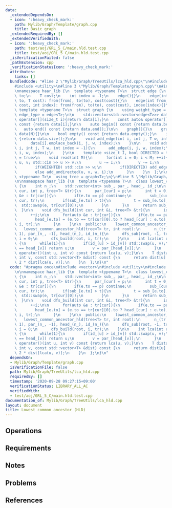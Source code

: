 ```yaml
---
data:
  _extendedDependsOn:
  - icon: ':heavy_check_mark:'
    path: Mylib/Graph/Template/graph.cpp
    title: Basic graph
  _extendedRequiredBy: []
  _extendedVerifiedWith:
  - icon: ':heavy_check_mark:'
    path: test/aoj/GRL_5_C/main.hld.test.cpp
    title: test/aoj/GRL_5_C/main.hld.test.cpp
  _isVerificationFailed: false
  _pathExtension: cpp
  _verificationStatusIcon: ':heavy_check_mark:'
  attributes:
    links: []
  bundledCode: "#line 2 \"Mylib/Graph/TreeUtils/lca_hld.cpp\"\n#include <vector>\n\
    #include <utility>\n#line 3 \"Mylib/Graph/Template/graph.cpp\"\n#include <iostream>\n\
    \nnamespace haar_lib {\n  template <typename T>\n  struct edge {\n    int from,\
    \ to;\n    T cost;\n    int index = -1;\n    edge(){}\n    edge(int from, int\
    \ to, T cost): from(from), to(to), cost(cost){}\n    edge(int from, int to, T\
    \ cost, int index): from(from), to(to), cost(cost), index(index){}\n  };\n\n \
    \ template <typename T>\n  struct graph {\n    using weight_type = T;\n    using\
    \ edge_type = edge<T>;\n\n    std::vector<std::vector<edge<T>>> data;\n\n    auto&\
    \ operator[](size_t i){return data[i];}\n    const auto& operator[](size_t i)\
    \ const {return data[i];}\n\n    auto begin() const {return data.begin();}\n \
    \   auto end() const {return data.end();}\n\n    graph(){}\n    graph(int N):\
    \ data(N){}\n\n    bool empty() const {return data.empty();}\n    int size() const\
    \ {return data.size();}\n\n    void add_edge(int i, int j, T w, int index = -1){\n\
    \      data[i].emplace_back(i, j, w, index);\n    }\n\n    void add_undirected(int\
    \ i, int j, T w, int index = -1){\n      add_edge(i, j, w, index);\n      add_edge(j,\
    \ i, w, index);\n    }\n\n    template <size_t I, bool DIRECTED = true, bool WEIGHTED\
    \ = true>\n    void read(int M){\n      for(int i = 0; i < M; ++i){\n        int\
    \ u, v; std::cin >> u >> v;\n        u -= I;\n        v -= I;\n        T w = 1;\n\
    \        if(WEIGHTED) std::cin >> w;\n        if(DIRECTED) add_edge(u, v, w, i);\n\
    \        else add_undirected(u, v, w, i);\n      }\n    }\n  };\n\n  template\
    \ <typename T>\n  using tree = graph<T>;\n}\n#line 5 \"Mylib/Graph/TreeUtils/lca_hld.cpp\"\
    \n\nnamespace haar_lib {\n  template <typename T>\n  class lowest_common_ancestor_hld\
    \ {\n    int n_;\n    std::vector<int> sub_, par_, head_, id_;\n\n    int dfs_sub(int\
    \ cur, int p, tree<T> &tr){\n      par_[cur] = p;\n      int t = 0;\n      for(auto\
    \ &e : tr[cur]){\n        if(e.to == p) continue;\n        sub_[cur] += dfs_sub(e.to,\
    \ cur, tr);\n        if(sub_[e.to] > t){\n          t = sub_[e.to];\n        \
    \  std::swap(e, tr[cur][0]);\n        }\n      }\n      return sub_[cur];\n  \
    \  }\n\n    void dfs_build(int cur, int &i, tree<T> &tr){\n      id_[cur] = i;\n\
    \      ++i;\n\n      for(auto &e : tr[cur]){\n        if(e.to == par_[cur]) continue;\n\
    \        head_[e.to] = (e.to == tr[cur][0].to ? head_[cur] : e.to);\n        dfs_build(e.to,\
    \ i, tr);\n      }\n    }\n\n  public:\n    lowest_common_ancestor_hld(){}\n \
    \   lowest_common_ancestor_hld(tree<T> tr, int root):\n      n_(tr.size()), sub_(n_,\
    \ 1), par_(n_, -1), head_(n_), id_(n_){\n      dfs_sub(root, -1, tr);\n      int\
    \ i = 0;\n      dfs_build(root, i, tr);\n    }\n\n    int lca(int u, int v) const\
    \ {\n      while(1){\n        if(id_[u] > id_[v]) std::swap(u, v);\n        if(head_[u]\
    \ == head_[v]) return u;\n        v = par_[head_[v]];\n      }\n    }\n\n    int\
    \ operator()(int u, int v) const {return lca(u, v);}\n\n    T distance(int u,\
    \ int v, const std::vector<T> &dist) const {\n      return dist[u] + dist[v] -\
    \ 2 * dist[lca(u, v)];\n    }\n  };\n}\n"
  code: "#pragma once\n#include <vector>\n#include <utility>\n#include \"Mylib/Graph/Template/graph.cpp\"\
    \n\nnamespace haar_lib {\n  template <typename T>\n  class lowest_common_ancestor_hld\
    \ {\n    int n_;\n    std::vector<int> sub_, par_, head_, id_;\n\n    int dfs_sub(int\
    \ cur, int p, tree<T> &tr){\n      par_[cur] = p;\n      int t = 0;\n      for(auto\
    \ &e : tr[cur]){\n        if(e.to == p) continue;\n        sub_[cur] += dfs_sub(e.to,\
    \ cur, tr);\n        if(sub_[e.to] > t){\n          t = sub_[e.to];\n        \
    \  std::swap(e, tr[cur][0]);\n        }\n      }\n      return sub_[cur];\n  \
    \  }\n\n    void dfs_build(int cur, int &i, tree<T> &tr){\n      id_[cur] = i;\n\
    \      ++i;\n\n      for(auto &e : tr[cur]){\n        if(e.to == par_[cur]) continue;\n\
    \        head_[e.to] = (e.to == tr[cur][0].to ? head_[cur] : e.to);\n        dfs_build(e.to,\
    \ i, tr);\n      }\n    }\n\n  public:\n    lowest_common_ancestor_hld(){}\n \
    \   lowest_common_ancestor_hld(tree<T> tr, int root):\n      n_(tr.size()), sub_(n_,\
    \ 1), par_(n_, -1), head_(n_), id_(n_){\n      dfs_sub(root, -1, tr);\n      int\
    \ i = 0;\n      dfs_build(root, i, tr);\n    }\n\n    int lca(int u, int v) const\
    \ {\n      while(1){\n        if(id_[u] > id_[v]) std::swap(u, v);\n        if(head_[u]\
    \ == head_[v]) return u;\n        v = par_[head_[v]];\n      }\n    }\n\n    int\
    \ operator()(int u, int v) const {return lca(u, v);}\n\n    T distance(int u,\
    \ int v, const std::vector<T> &dist) const {\n      return dist[u] + dist[v] -\
    \ 2 * dist[lca(u, v)];\n    }\n  };\n}\n"
  dependsOn:
  - Mylib/Graph/Template/graph.cpp
  isVerificationFile: false
  path: Mylib/Graph/TreeUtils/lca_hld.cpp
  requiredBy: []
  timestamp: '2020-09-28 09:27:15+09:00'
  verificationStatus: LIBRARY_ALL_AC
  verifiedWith:
  - test/aoj/GRL_5_C/main.hld.test.cpp
documentation_of: Mylib/Graph/TreeUtils/lca_hld.cpp
layout: document
title: Lowest common ancestor (HLD)
---
```


## Operations

## Requirements

## Notes

## Problems

## References

